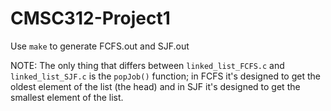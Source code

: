 # CMSC312-Project1

Use `make` to generate FCFS.out and SJF.out

NOTE: The only thing that differs between `linked_list_FCFS.c` and `linked_list_SJF.c` is the `popJob()` function; in FCFS it's designed to get the oldest element of the list (the head) and in SJF it's designed to get the smallest element of the list.